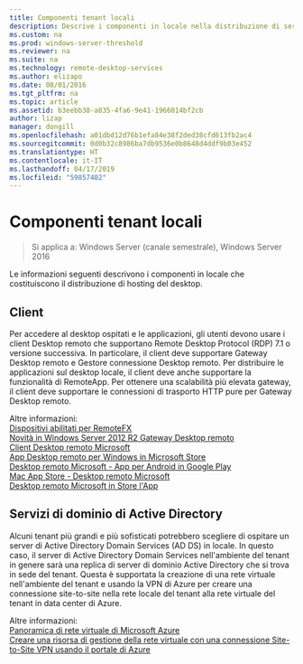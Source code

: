 ```yaml
---
title: Componenti tenant locali
description: Descrive i componenti in locale nella distribuzione di servizi desktop remoto.
ms.custom: na
ms.prod: windows-server-threshold
ms.reviewer: na
ms.suite: na
ms.technology: remote-desktop-services
ms.author: elizapo
ms.date: 08/01/2016
ms.tgt_pltfrm: na
ms.topic: article
ms.assetid: b3eebb38-a835-4fa6-9e41-1966014bf2cb
author: lizap
manager: dongill
ms.openlocfilehash: a01dbd12d76b1efa84e38f2ded38cfd613fb2ac4
ms.sourcegitcommit: 0d0b32c8986ba7db9536e0b8648d4ddf9b03e452
ms.translationtype: HT
ms.contentlocale: it-IT
ms.lasthandoff: 04/17/2019
ms.locfileid: "59857402"
---
```

# <a name="tenant-on-premises-components"></a>Componenti tenant locali

>Si applica a: Windows Server (canale semestrale), Windows Server 2016

Le informazioni seguenti descrivono i componenti in locale che costituiscono il distribuzione di hosting del desktop.  
  
##  <a name="clients"></a>Client  
Per accedere al desktop ospitati e le applicazioni, gli utenti devono usare i client Desktop remoto che supportano Remote Desktop Protocol (RDP) 7.1 o versione successiva. In particolare, il client deve supportare Gateway Desktop remoto e Gestore connessione Desktop remoto. Per distribuire le applicazioni sul desktop locale, il client deve anche supportare la funzionalità di RemoteApp. Per ottenere una scalabilità più elevata gateway, il client deve supportare le connessioni di trasporto HTTP pure per Gateway Desktop remoto.  
  
Altre informazioni:  
[Dispositivi abilitati per RemoteFX](https://social.technet.microsoft.com/wiki/contents/articles/14534.remotefx-enabled-devices.aspx)  
[Novità in Windows Server 2012 R2 Gateway Desktop remoto](https://blogs.technet.microsoft.com/enterprisemobility/2013/03/14/whats-new-in-windows-server-2012-remote-desktop-gateway/#transport)  
[Client Desktop remoto Microsoft](https://technet.microsoft.com/library/dn473009.aspx)  
[App Desktop remoto per Windows in Microsoft Store](https://apps.microsoft.com/windows/app/remote-desktop/051f560e-5e9b-4dad-8b2e-fa5e0b05a480)  
[Desktop remoto Microsoft - App per Android in Google Play](https://play.google.com/store/apps/details?id=com.microsoft.rdc.android)  
[Mac App Store - Desktop remoto Microsoft](https://itunes.apple.com/us/app/microsoft-remote-desktop/id715768417?mt=12)  
[Desktop remoto Microsoft in Store l'App](https://itunes.apple.com/us/app/microsoft-remote-desktop/id714464092?mt=8)  
  
##  <a name="active-directory-domain-services"></a>Servizi di dominio di Active Directory  
Alcuni tenant più grandi e più sofisticati potrebbero scegliere di ospitare un server di Active Directory Domain Services (AD DS) in locale. In questo caso, il server di Active Directory Domain Services nell'ambiente del tenant in genere sarà una replica di server di dominio Active Directory che si trova in sede del tenant. Questa è supportata la creazione di una rete virtuale nell'ambiente del tenant e usando la VPN di Azure per creare una connessione site-to-site nella rete locale del tenant alla rete virtuale del tenant in data center di Azure.  
  
Altre informazioni:  
[Panoramica di rete virtuale di Microsoft Azure](https://azure.microsoft.com/documentation/articles/virtual-networks-overview/)  
[Creare una risorsa di gestione della rete virtuale con una connessione Site-to-Site VPN usando il portale di Azure](https://azure.microsoft.com/documentation/articles/vpn-gateway-howto-site-to-site-resource-manager-portal/)  


